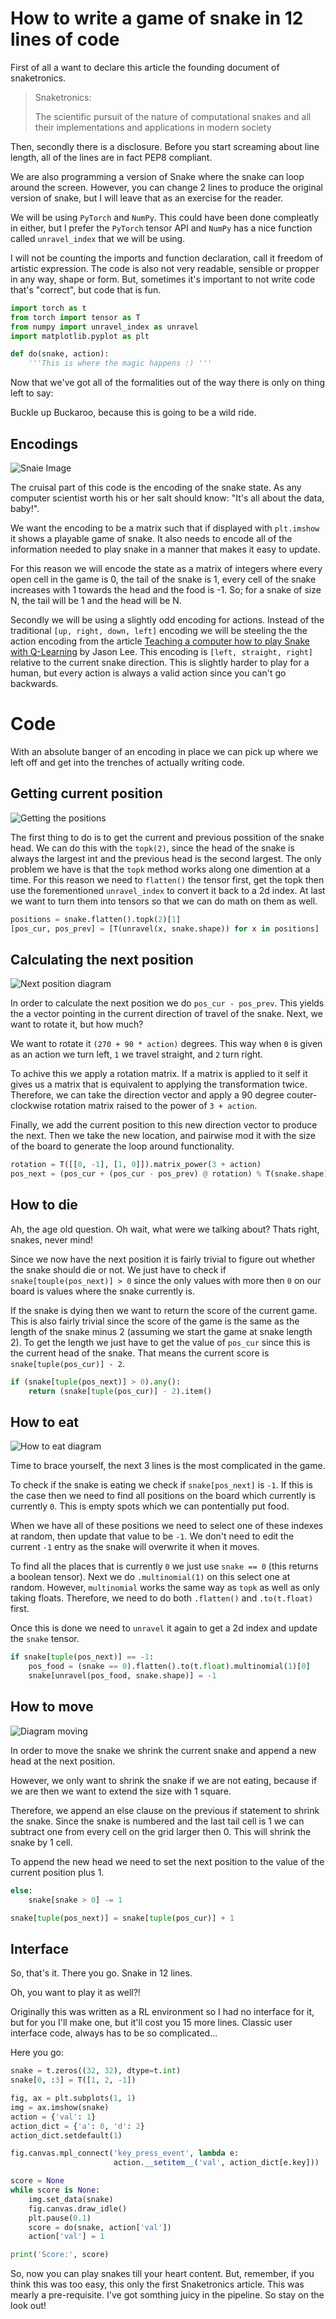 # How to write a game of snake in 12 lines of code

First of all a want to declare this article the founding document of snaketronics.

> Snaketronics:
>
> The scientific pursuit of the nature of computational snakes and all their
> implementations and applications in modern society

Then, secondly there is a disclosure. Before you start screaming
about line length, all of the lines are in fact PEP8 compliant.

We are also programming a version of Snake where the snake can loop around the
screen. However, you can change 2 lines to produce the original version of snake,
but I will leave that as an exercise for the reader.

We will be using `PyTorch` and `NumPy`. This
could have been done compleatly in either, but I prefer the `PyTorch` tensor
API and `NumPy` has a nice function called `unravel_index` that we will be using.

I will not be counting the imports and function declaration, call it freedom of
artistic expression. The code is also
not very readable, sensible or propper in any way, shape or form. But, sometimes
it's important to not write code that's "correct", but code that is fun.

```python
import torch as t
from torch import tensor as T
from numpy import unravel_index as unravel
import matplotlib.pyplot as plt

def do(snake, action):
    '''This is where the magic happens :) '''
```

Now that we've got all of the formalities out of the way there is only on thing
left to say:

Buckle up Buckaroo, because this is going to be a wild ride.

## Encodings

![Snaie Image](imgs/snake-encoding.drawio.svg)

The cruisal part of this code is the encoding of the snake state. As any computer
scientist worth his or her salt should know: "It's all about the data, baby!".

We want the encoding to be a matrix such that if displayed with `plt.imshow` it shows a
playable game of snake. It also needs to encode all of the information needed
to play snake in a manner that makes it easy to update.

For this reason we will encode the state as a matrix of integers where every open
cell in the game is 0, the tail of the snake is 1, every cell of the snake increases
with 1 towards the head and the food is -1. So; for a snake of size N, the tail will
be 1 and the head will be N.


Secondly we will be using a slightly odd encoding for actions. Instead of the traditional
`[up, right, down, left]` encoding we will be steeling the the action encoding from
the article [Teaching a computer how to play Snake with Q-Learning](
https://towardsdatascience.com/teaching-a-computer-how-to-play-snake-with-q-learning-93d0a316ddc0)
by Jason Lee. This encoding is `[left, straight, right]` relative to the current snake direction.
This is slightly harder to play for a human, but every action is always a valid action since
you can't go backwards.

# Code

With an absolute banger of an encoding in place we can pick up where we left off and get into the
trenches of actually writing code.

## Getting current position

![Getting the positions](imgs/snake-get-pos.drawio.svg)

The first thing to do is to get the current and previous
possition of the snake head. We can do this with the `topk(2)`, since the head of the snake
is always the largest int and the previous head is the second largest. The only problem we have
is that the `topk` method works along one dimention at a time. For this reason we need to `flatten()`
the tensor first, get the topk then use the forementioned `unravel_index` to convert it back
to a 2d index. At last we want to turn them into tensors so that we can do math on them as well.

```python
positions = snake.flatten().topk(2)[1]
[pos_cur, pos_prev] = [T(unravel(x, snake.shape)) for x in positions]
```

## Calculating the next position

![Next position diagram](imgs/snake-next-pos.drawio.svg)

In order to calculate the next position we do `pos_cur - pos_prev`. This yields the a vector
pointing in the current direction of travel of the snake. Next, we want to rotate it, but how much?

We want to rotate it `(270 + 90 * action)` degrees. This way when `0` is given as an action we turn left,
`1` we travel straight, and `2` turn right.

To achive this we apply a rotation matrix. If a matrix is applied to it self it gives us a matrix
that is equivalent to applying the transformation twice. Therefore, we can take the direction
vector and apply a 90 degree couter-clockwise rotation matrix raised to the power of `3 + action`.

Finally, we add the current position to this new direction vector to produce the next. Then we
take the new location, and pairwise mod it with the size of the board to generate the loop
around functionality.

```python
rotation = T([[0, -1], [1, 0]]).matrix_power(3 + action)
pos_next = (pos_cur + (pos_cur - pos_prev) @ rotation) % T(snake.shape)
```

## How to die

Ah, the age old question. Oh wait, what were we talking about? Thats right, snakes, never mind!

Since we now have the next position it is fairly trivial to figure out whether the snake should
die or not. We just have to check if `snake[touple(pos_next)] > 0` since the only values with more then
`0` on our board is values where the snake currently is.

If the snake is dying then we want to return the score of the current game. This is also fairly
trivial since the score of the game is the same as the length of the snake minus 2 (assuming
we start the game at snake length 2). To get the length we just have to get the value of
`pos_cur` since this is the current head of the snake. That means the current score is
`snake[tuple(pos_cur)] - 2`.

```python
if (snake[tuple(pos_next)] > 0).any():
    return (snake[tuple(pos_cur)] - 2).item()
```

## How to eat

![How to eat diagram](imgs/snake-eat.drawio.svg)

Time to brace yourself, the next 3 lines is the most complicated in the game.

To check if the snake is eating we check if `snake[pos_next]` is `-1`. If this is the case
then we need to find all positions on the board which currently is currently `0`. This
is empty spots which we can pontentially put food.

When we have all of these positions we need to select one of these indexes at random,
then update that value to be `-1`. We don't need to edit the current `-1` entry as
the snake will overwrite it when it moves.

To find all the places that is currently `0` we just use `snake == 0` (this returns
a boolean tensor). Next we do `.multinomial(1)` on this select one at random. However,
`multinomial` works the same way as `topk` as well as only taking floats. Therefore,
we need to do both `.flatten()` and `.to(t.float)` first.

Once this is done we need to `unravel` it again to get a 2d index and update the `snake`
tensor.

```python
if snake[tuple(pos_next)] == -1:
    pos_food = (snake == 0).flatten().to(t.float).multinomial(1)[0]
    snake[unravel(pos_food, snake.shape)] = -1
```

## How to move

![Diagram moving](imgs/snake-move.drawio.svg)

In order to move the snake we shrink the current snake and append a new head at
the next position.

However, we only want to shrink the snake if we are not eating, because if we are
then we want to extend the size with 1 square.

Therefore, we append an else clause on the previous if statement to shrink the snake.
Since the snake is numbered and the last tail cell is 1 we can subtract one from every
cell on the grid larger then 0. This will shrink the snake by 1 cell.

To append the new head we need to set the next position to the value of the current
position plus 1.

```python
else:
    snake[snake > 0] -= 1

snake[tuple(pos_next)] = snake[tuple(pos_cur)] + 1
```

## Interface

So, that's it. There you go. Snake in 12 lines.

Oh, you want to play it as well?!

Originally this was written as a RL environment so I had no interface for it, but
for you I'll make one, but it'll cost you 15 more lines. Classic user interface
code, always has to be so complicated...

Here you go:

```python
snake = t.zeros((32, 32), dtype=t.int)
snake[0, :3] = T([1, 2, -1])

fig, ax = plt.subplots(1, 1)
img = ax.imshow(snake)
action = {'val': 1}
action_dict = {'a': 0, 'd': 2}
action_dict.setdefault(1)

fig.canvas.mpl_connect('key_press_event', lambda e:
                       action.__setitem__('val', action_dict[e.key]))

score = None
while score is None:
    img.set_data(snake)
    fig.canvas.draw_idle()
    plt.pause(0.1)
    score = do(snake, action['val'])
    action['val'] = 1

print('Score:', score)
```

So, now you can play snakes till your heart content. But, remember, if you think this
was too easy, this only the first Snaketronics article. This was mearly a pre-requisite.
I've got somthing juicy in the pipeline. So stay on the look out!
